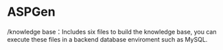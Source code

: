 # ASPGen

/knowledge base：Includes six files to build the knowledge base, you can execute these files in a backend database enviroment such as MySQL.